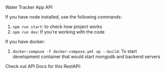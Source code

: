 Water Tracker App API

If you have node installed, use the following commands:
1. `npm run start`: to check how project works
2. `npm run dev`: If you're working with the code

If you have docker:
1. `docker-compose -f docker-compose.yml up --build`: To start development container that would start mongodb and backend servers

Check out API Docs for this RestAPI: